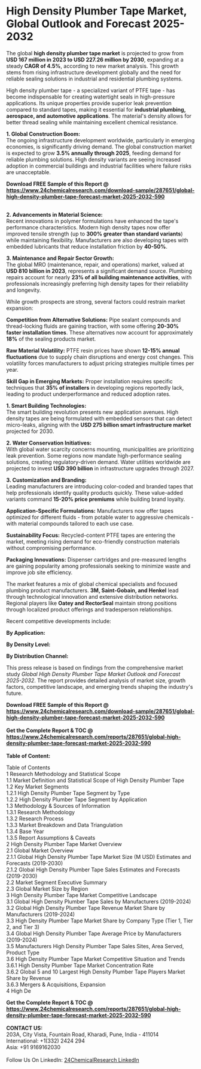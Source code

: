 <h1>High Density Plumber Tape Market, Global Outlook and Forecast 2025-2032</h1><p>The global <strong>high density plumber tape market</strong> is projected to grow from <strong>USD 167 million in 2023 to USD 227.26 million by 2030</strong>, expanding at a steady <strong>CAGR of 4.5%</strong>, according to new market analysis. This growth stems from rising infrastructure development globally and the need for reliable sealing solutions in industrial and residential plumbing systems.</p><p>High density plumber tape - a specialized variant of PTFE tape - has become indispensable for creating watertight seals in high-pressure applications. Its unique properties provide superior leak prevention compared to standard tapes, making it essential for <strong>industrial plumbing, aerospace, and automotive applications</strong>. The material's density allows for better thread sealing while maintaining excellent chemical resistance.</p><p><strong>1. Global Construction Boom:</strong><br>
The ongoing infrastructure development worldwide, particularly in emerging economies, is significantly driving demand. The global construction market is expected to grow <strong>3.5% annually through 2025</strong>, feeding demand for reliable plumbing solutions. High density variants are seeing increased adoption in commercial buildings and industrial facilities where failure risks are unacceptable.</p><div><b>Download FREE Sample of this Report @ 
            <a href="https://www.24chemicalresearch.com/download-sample/287651/global-high-density-plumber-tape-forecast-market-2025-2032-590">
            https://www.24chemicalresearch.com/download-sample/287651/global-high-density-plumber-tape-forecast-market-2025-2032-590</a></b></div><br><p><strong>2. Advancements in Material Science:</strong><br>
Recent innovations in polymer formulations have enhanced the tape's performance characteristics. Modern high density tapes now offer improved tensile strength (up to <strong>300% greater than standard variants</strong>) while maintaining flexibility. Manufacturers are also developing tapes with embedded lubricants that reduce installation friction by <strong>40-50%</strong>.</p><p><strong>3. Maintenance and Repair Sector Growth:</strong><br>
The global MRO (maintenance, repair, and operations) market, valued at <strong>USD 810 billion in 2023</strong>, represents a significant demand source. Plumbing repairs account for nearly <strong>23% of all building maintenance activities</strong>, with professionals increasingly preferring high density tapes for their reliability and longevity.</p><p>While growth prospects are strong, several factors could restrain market expansion:</p><p><strong>Competition from Alternative Solutions:</strong> Pipe sealant compounds and thread-locking fluids are gaining traction, with some offering <strong>20-30% faster installation times</strong>. These alternatives now account for approximately <strong>18%</strong> of the sealing products market.</p><p><strong>Raw Material Volatility:</strong> PTFE resin prices have shown <strong>12-15% annual fluctuations</strong> due to supply chain disruptions and energy cost changes. This volatility forces manufacturers to adjust pricing strategies multiple times per year.</p><p><strong>Skill Gap in Emerging Markets:</strong> Proper installation requires specific techniques that <strong>35% of installers</strong> in developing regions reportedly lack, leading to product underperformance and reduced adoption rates.</p><p><strong>1. Smart Building Technologies:</strong><br>
The smart building revolution presents new application avenues. High density tapes are being formulated with embedded sensors that can detect micro-leaks, aligning with the <strong>USD 275 billion smart infrastructure market</strong> projected for 2030.</p><p><strong>2. Water Conservation Initiatives:</strong><br>
With global water scarcity concerns mounting, municipalities are prioritizing leak prevention. Some regions now mandate high-performance sealing solutions, creating regulatory-driven demand. Water utilities worldwide are projected to invest <strong>USD 390 billion</strong> in infrastructure upgrades through 2027.</p><p><strong>3. Customization and Branding:</strong><br>
Leading manufacturers are introducing color-coded and branded tapes that help professionals identify quality products quickly. These value-added variants command <strong>15-20% price premiums</strong> while building brand loyalty.</p><p><strong>Application-Specific Formulations:</strong> Manufacturers now offer tapes optimized for different fluids - from potable water to aggressive chemicals - with material compounds tailored to each use case.</p><p><strong>Sustainability Focus:</strong> Recycled-content PTFE tapes are entering the market, meeting rising demand for eco-friendly construction materials without compromising performance.</p><p><strong>Packaging Innovations:</strong> Dispenser cartridges and pre-measured lengths are gaining popularity among professionals seeking to minimize waste and improve job site efficiency.</p><p>The market features a mix of global chemical specialists and focused plumbing product manufacturers. <strong>3M, Saint-Gobain, and Henkel</strong> lead through technological innovation and extensive distribution networks. Regional players like <strong>Oatey and RectorSeal</strong> maintain strong positions through localized product offerings and tradesperson relationships.</p><p>Recent competitive developments include:</p><p><strong>By Application:</strong></p><p><strong>By Density Level:</strong></p><p><strong>By Distribution Channel:</strong></p><p>This press release is based on findings from the comprehensive market study <em>Global High Density Plumber Tape Market Outlook and Forecast 2025-2032</em>. The report provides detailed analysis of market size, growth factors, competitive landscape, and emerging trends shaping the industry's future.</p><div><b>Download FREE Sample of this Report @ 
            <a href="https://www.24chemicalresearch.com/download-sample/287651/global-high-density-plumber-tape-forecast-market-2025-2032-590">
            https://www.24chemicalresearch.com/download-sample/287651/global-high-density-plumber-tape-forecast-market-2025-2032-590</a></b></div><br><div><b>Get the Complete Report & TOC @ 
            <a href="https://www.24chemicalresearch.com/reports/287651/global-high-density-plumber-tape-forecast-market-2025-2032-590">
            https://www.24chemicalresearch.com/reports/287651/global-high-density-plumber-tape-forecast-market-2025-2032-590</a></b></div><br>
            <b>Table of Content:</b><p>Table of Contents<br />
1 Research Methodology and Statistical Scope<br />
1.1 Market Definition and Statistical Scope of High Density Plumber Tape<br />
1.2 Key Market Segments<br />
1.2.1 High Density Plumber Tape Segment by Type<br />
1.2.2 High Density Plumber Tape Segment by Application<br />
1.3 Methodology & Sources of Information<br />
1.3.1 Research Methodology<br />
1.3.2 Research Process<br />
1.3.3 Market Breakdown and Data Triangulation<br />
1.3.4 Base Year<br />
1.3.5 Report Assumptions & Caveats<br />
2 High Density Plumber Tape Market Overview<br />
2.1 Global Market Overview<br />
2.1.1 Global High Density Plumber Tape Market Size (M USD) Estimates and Forecasts (2019-2030)<br />
2.1.2 Global High Density Plumber Tape Sales Estimates and Forecasts (2019-2030)<br />
2.2 Market Segment Executive Summary<br />
2.3 Global Market Size by Region<br />
3 High Density Plumber Tape Market Competitive Landscape<br />
3.1 Global High Density Plumber Tape Sales by Manufacturers (2019-2024)<br />
3.2 Global High Density Plumber Tape Revenue Market Share by Manufacturers (2019-2024)<br />
3.3 High Density Plumber Tape Market Share by Company Type (Tier 1, Tier 2, and Tier 3)<br />
3.4 Global High Density Plumber Tape Average Price by Manufacturers (2019-2024)<br />
3.5 Manufacturers High Density Plumber Tape Sales Sites, Area Served, Product Type<br />
3.6 High Density Plumber Tape Market Competitive Situation and Trends<br />
3.6.1 High Density Plumber Tape Market Concentration Rate<br />
3.6.2 Global 5 and 10 Largest High Density Plumber Tape Players Market Share by Revenue<br />
3.6.3 Mergers & Acquisitions, Expansion<br />
4 High De</p><div><b>Get the Complete Report & TOC @ 
            <a href="https://www.24chemicalresearch.com/reports/287651/global-high-density-plumber-tape-forecast-market-2025-2032-590">
            https://www.24chemicalresearch.com/reports/287651/global-high-density-plumber-tape-forecast-market-2025-2032-590</a></b></div><br><b>CONTACT US:</b><br>
            203A, City Vista, Fountain Road, Kharadi, Pune, India - 411014<br>
            International: +1(332) 2424 294<br>
            Asia: +91 9169162030 <br><br>
            Follow Us On LinkedIn: <a href="https://www.linkedin.com/company/24chemicalresearch/">24ChemicalResearch LinkedIn</a>